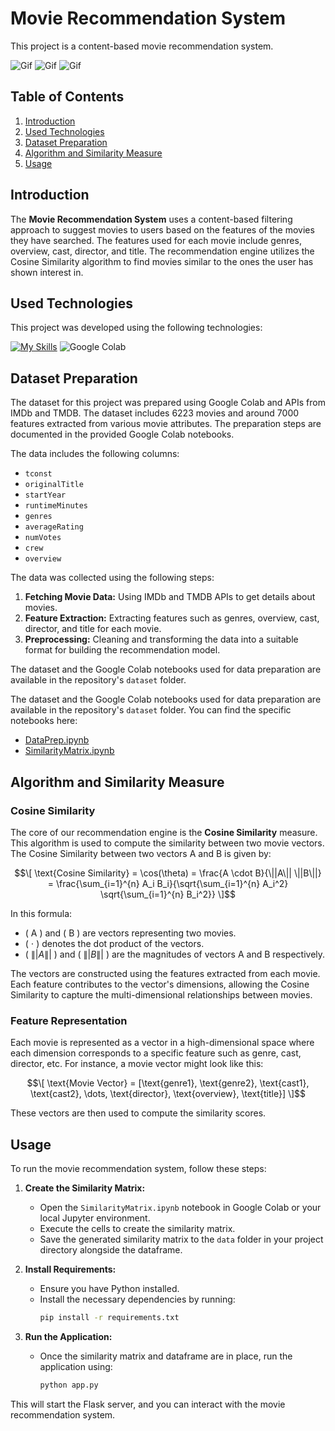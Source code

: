 # Movie Recommendation System

This project is a content-based movie recommendation system.

<img src="/static/gif/Shrek.gif" alt="Gif">

<img src="/static/gif/spider-man.gif" alt="Gif">

<img src="/static/gif/hobbit.gif" alt="Gif">

## Table of Contents
1. [Introduction](#introduction)
2. [Used Technologies](#used-technologies)
3. [Dataset Preparation](#dataset-preparation)
4. [Algorithm and Similarity Measure](#algorithm-and-similarity-measure)
5. [Usage](#usage)

## Introduction

The **Movie Recommendation System** uses a content-based filtering approach to suggest movies to users based on the features of the movies they have searched. The features used for each movie include genres, overview, cast, director, and title. The recommendation engine utilizes the Cosine Similarity algorithm to find movies similar to the ones the user has shown interest in.

## Used Technologies

This project was developed using the following technologies:

[![My Skills](https://skillicons.dev/icons?i=py,flask,js,html,css&theme=light)](https://skillicons.dev)
![Google Colab](https://img.icons8.com/color/48/000000/google-colab.png)


## Dataset Preparation

The dataset for this project was prepared using Google Colab and APIs from IMDb and TMDB. The dataset includes 6223 movies and around 7000 features extracted from various movie attributes. The preparation steps are documented in the provided Google Colab notebooks.

The data includes the following columns:
- `tconst`
- `originalTitle`
- `startYear`
- `runtimeMinutes`
- `genres`
- `averageRating`
- `numVotes`
- `crew`
- `overview`

The data was collected using the following steps:
1. **Fetching Movie Data:** Using IMDb and TMDB APIs to get details about movies.
2. **Feature Extraction:** Extracting features such as genres, overview, cast, director, and title for each movie.
3. **Preprocessing:** Cleaning and transforming the data into a suitable format for building the recommendation model.

The dataset and the Google Colab notebooks used for data preparation are available in the repository's `dataset` folder.

The dataset and the Google Colab notebooks used for data preparation are available in the repository's `dataset` folder. You can find the specific notebooks here:
- [DataPrep.ipynb](data/DataPrep.ipynb)
- [SimilarityMatrix.ipynb](data/SimilarityMatrix.ipynb)


## Algorithm and Similarity Measure

### Cosine Similarity
The core of our recommendation engine is the **Cosine Similarity** measure. This algorithm is used to compute the similarity between two movie vectors. The Cosine Similarity between two vectors A and B is given by:

$$\[ \text{Cosine Similarity} = \cos(\theta) = \frac{A \cdot B}{\||A\|| \||B\||} = \frac{\sum_{i=1}^{n} A_i B_i}{\sqrt{\sum_{i=1}^{n} A_i^2} \sqrt{\sum_{i=1}^{n} B_i^2}} \]$$

In this formula:
- \( A \) and \( B \) are vectors representing two movies.
- \( $\cdot$ \) denotes the dot product of the vectors.
- \( $\||A\||$ \) and \( $\||B\||$ \) are the magnitudes of vectors A and B respectively.

The vectors are constructed using the features extracted from each movie. Each feature contributes to the vector's dimensions, allowing the Cosine Similarity to capture the multi-dimensional relationships between movies.

### Feature Representation
Each movie is represented as a vector in a high-dimensional space where each dimension corresponds to a specific feature such as genre, cast, director, etc. For instance, a movie vector might look like this:

$$\[ \text{Movie Vector} = [\text{genre1}, \text{genre2}, \text{cast1}, \text{cast2}, \dots, \text{director}, \text{overview}, \text{title}] \]$$

These vectors are then used to compute the similarity scores.

## Usage

To run the movie recommendation system, follow these steps:

1. **Create the Similarity Matrix:**
   - Open the `SimilarityMatrix.ipynb` notebook in Google Colab or your local Jupyter environment.
   - Execute the cells to create the similarity matrix.
   - Save the generated similarity matrix to the `data` folder in your project directory alongside the dataframe.

2. **Install Requirements:**
   - Ensure you have Python installed.
   - Install the necessary dependencies by running:
     ```sh
     pip install -r requirements.txt
     ```

3. **Run the Application:**
   - Once the similarity matrix and dataframe are in place, run the application using:
     ```sh
     python app.py
     ```

This will start the Flask server, and you can interact with the movie recommendation system.
